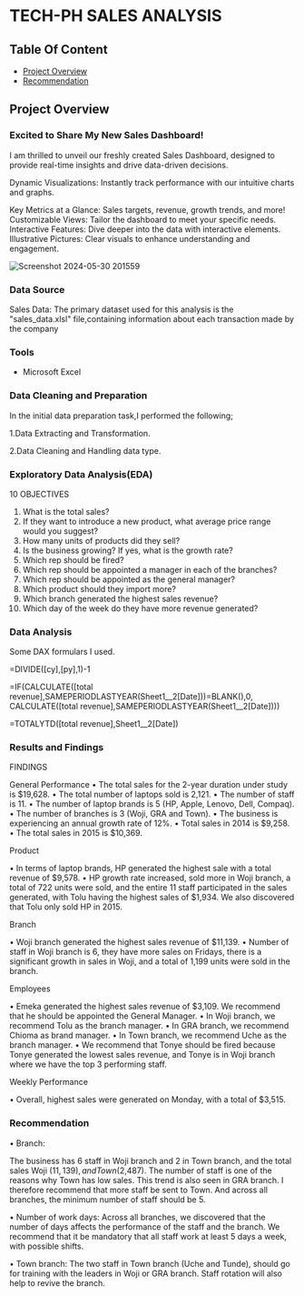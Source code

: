 # TECH-PH SALES ANALYSIS

## Table Of Content

- [Project Overview](#project-overview)
- [Recommendation](#recommendation)

## Project Overview

### Excited to Share My New Sales Dashboard!

I am thrilled to unveil our freshly created Sales Dashboard, designed to provide real-time insights and drive data-driven decisions. 

Dynamic Visualizations: Instantly track performance with our intuitive charts and graphs.

Key Metrics at a Glance: Sales targets, revenue, growth trends, and more!
Customizable Views: Tailor the dashboard to meet your specific needs.
Interactive Features: Dive deeper into the data with interactive elements.
Illustrative Pictures: Clear visuals to enhance understanding and engagement.


![Screenshot 2024-05-30 201559](https://github.com/ojememary/SALES-ANALYSIS-PROJECT/assets/155962114/7748b1ed-30ab-47e3-8f8d-df678a211b9e)



### Data Source

Sales Data: The primary dataset used for this analysis is the "sales_data.xlsl" file,containing information about each transaction made by the company

### Tools
- Microsoft Excel


### Data Cleaning and Preparation
In the initial data preparation task,I performed the following;

1.Data Extracting and Transformation.

2.Data Cleaning and Handling data type.

### Exploratory Data Analysis(EDA)

10 OBJECTIVES
1. What is the total sales?
2. If they want to introduce a new product, what average price range would you suggest?
3. How many units of products did they sell?
4. Is the business growing? If yes, what is the growth rate?
5. Which rep should be fired?
6. Which rep should be appointed a manager in each of the branches?
7. Which rep should be appointed as the general manager?
8. Which product should they import more?
9. Which branch generated the highest sales revenue?
10. Which day of the week do they have more revenue generated?

### Data Analysis
Some DAX formulars I used.

=DIVIDE([cy],[py],1)-1

=IF(CALCULATE([total revenue],SAMEPERIODLASTYEAR(Sheet1__2[Date]))=BLANK(),0,
CALCULATE([total revenue],SAMEPERIODLASTYEAR(Sheet1__2[Date])))

=TOTALYTD([total revenue],Sheet1__2[Date])


### Results and Findings

FINDINGS

General Performance
• The total sales for the 2-year duration under study is $19,628.
• The total number of laptops sold is 2,121.
• The number of staff is 11.
• The number of laptop brands is 5 (HP, Apple, Lenovo, Dell, Compaq).
• The number of branches is 3 (Woji, GRA and Town).
• The business is experiencing an annual growth rate of 12%.
• Total sales in 2014 is $9,258.
• The total sales in 2015 is $10,369.

Product

• In terms of laptop brands, HP generated the highest sale with a total revenue of $9,578.
• HP growth rate increased, sold more in Woji branch, a total of 722 units were sold, and the entire 11 staff participated in the sales generated, with Tolu having the highest sales of $1,934. We also discovered that Tolu only sold HP in 2015.

Branch

• Woji branch generated the highest sales revenue of $11,139.
• Number of staff in Woji branch is 6, they have more sales on Fridays, there is a significant growth in sales in Woji, and a total of 1,199 units were sold in the branch.

Employees

• Emeka generated the highest sales revenue of $3,109. We recommend that he should be appointed the General Manager.
• In Woji branch, we recommend Tolu as the branch manager.
• In GRA branch, we recommend Chioma as brand manager.
• In Town branch, we recommend Uche as the branch manager.
• We recommend that Tonye should be fired because Tonye generated the lowest sales revenue, and Tonye is in Woji branch where we have the top 3 performing staff.

Weekly Performance

• Overall, highest sales were generated on Monday, with a total of $3,515.

### Recommendation

• Branch:

The business has 6 staff in Woji branch and 2 in Town branch, and the total sales Woji ($11,139), and Town ($2,487). The number of staff is one of the reasons why Town has low sales. This trend is also seen in GRA branch. I therefore recommend that more staff be sent to Town. And across all branches, the minimum number of staff should be 5.

• Number of work days: Across all branches, we discovered that the number of days affects the performance of the staff and the branch. We recommend that it be mandatory that all staff work at least 5 days a week, with possible shifts.

• Town branch: The two staff in Town branch (Uche and Tunde), should go for training with the leaders in Woji or GRA branch. Staff rotation will also help to revive the branch.




